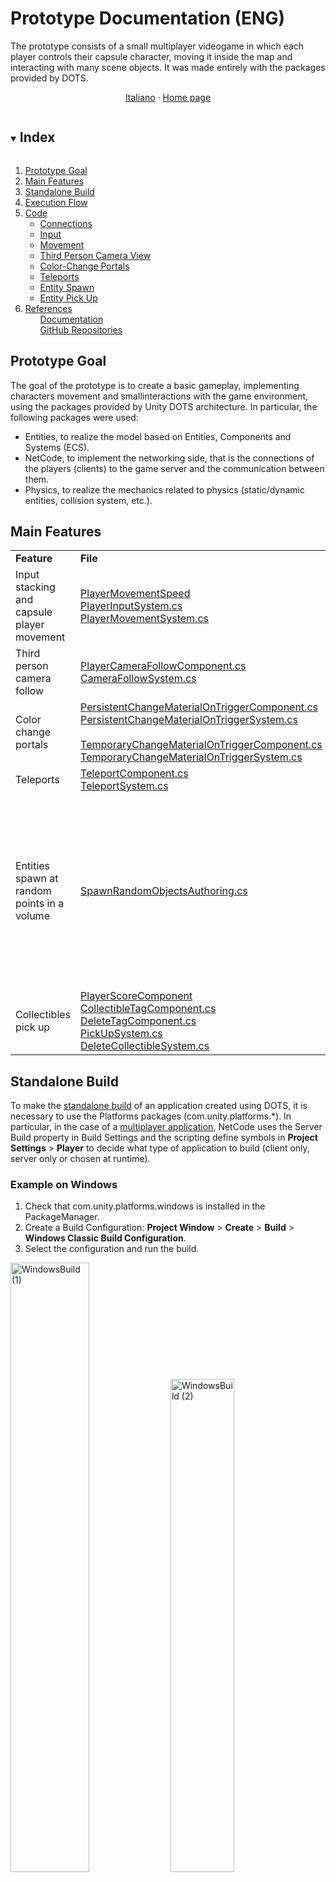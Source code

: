 
# Prototype Documentation (ENG)

The prototype consists of a small multiplayer videogame in which each player controls their capsule character,
moving it inside the map and interacting with many scene objects. It was made entirely with the packages
provided by DOTS.
<br/>
<p align="center">
	<a href="https://github.com/mikyll/UnityDOTS-Thesis/blob/main/Documentation/Documentazione%20Prototipo.md">Italiano</a>
	·
	<a href="https://github.com/mikyll/UnityDOTS-Thesis">Home page</a>
</p>

<!-- TABLE OF CONTENTS -->
<details open="open">
	<summary><h2 style="display: inline-block">Index</h2></summary>
	<ol>
		<li><a href="#prototype-goal">Prototype Goal</a></li>
		<li><a href="#main-features">Main Features</a></li>
		<li><a href="#standalone-build">Standalone Build</a></li>
		<li><a href="#execution-flow">Execution Flow</a></li>
		<li><a href="#code">Code</a>
			<ul>
				<li><a href="#connections">Connections</a></li>
				<li><a href="#input">Input</a></li>
				<li><a href="#movement">Movement</a></li>
				<li><a href="#third-person-camera-view">Third Person Camera View</a></li>
				<li><a href="#color-change-portals">Color-Change Portals</a></li>
				<li><a href="#teleports">Teleports</a></li>
				<li><a href="#entity-spawn">Entity Spawn</a></li>
				<li><a href="#entity-pick-up">Entity Pick Up</a></li>
			</ul>
		</li>
		<li><a href="#references">References</a>
			<ul><a href="#documentation">Documentation</a></ul>
			<ul><a href="#github-repositories">GitHub Repositories</a></ul>
		</li>
	</ol>
</details>

## Prototype Goal

The goal of the prototype is to create a basic gameplay, implementing characters movement and smallinteractions with the game environment, using the packages provided by Unity DOTS architecture.
In particular, the following packages were used:
* Entities, to realize the model based on Entities, Components and Systems (ECS).
* NetCode, to implement the networking side, that is the connections of the players (clients) to the game server and the communication between them.
* Physics, to realize the mechanics related to physics (static/dynamic entities, collision system, etc.).


## Main Features

<table>
	<tr>
		<td><b>Feature</b></td>
		<td><b>File</b></td>
		<td width="40%"><b>Demo</b></td>
	</tr>
	<tr>
		<td>Input stacking and capsule player movement</td>
		<td><a href="https://github.com/mikyll/UnityDOTS-Thesis/blob/main/DOTS%20Prototype/Assets/Scripts/Components/PlayerMovementSpeed.cs">PlayerMovementSpeed</a><br/>
		<a href="https://github.com/mikyll/UnityDOTS-Thesis/blob/main/DOTS%20Prototype/Assets/Scripts/Systems/PlayerInputSystem.cs">PlayerInputSystem.cs</a><br/>
		<a href="https://github.com/mikyll/UnityDOTS-Thesis/blob/main/DOTS%20Prototype/Assets/Scripts/Systems/PlayerMovementSystem.cs">PlayerMovementSystem.cs</a></td>
		<td width="40%"><img src="https://github.com/mikyll/UnityDOTS-Thesis/blob/main/Documentation/Images/GIF_Movement.gif" alt="MovimentoGIF"/></td>
	</tr>
	<tr>
		<td>Third person camera follow</td>
		<td><a href="https://github.com/mikyll/UnityDOTS-Thesis/blob/main/DOTS%20Prototype/Assets/Scripts/Components/PlayerCameraFollowComponent.cs">PlayerCameraFollowComponent.cs</a><br/>
			<a href="https://github.com/mikyll/UnityDOTS-Thesis/blob/main/DOTS%20Prototype/Assets/Scripts/Systems/CameraFollowSystem.cs">CameraFollowSystem.cs</a></td>
		<td width="40%"><img src="https://github.com/mikyll/UnityDOTS-Thesis/blob/main/Documentation/Images/GIF_CameraFollow.gif" alt="CameraFollowGIF"/></td>
	</tr>
	<tr>
		<td>Color change portals</td>
		<td><a href="https://github.com/mikyll/UnityDOTS-Thesis/blob/main/DOTS%20Prototype/Assets/Scripts/Components/PersistentChangeMaterialOnTriggerComponent.cs">PersistentChangeMaterialOnTriggerComponent.cs</a><br/>
		<a href="https://github.com/mikyll/UnityDOTS-Thesis/blob/main/DOTS%20Prototype/Assets/Scripts/Systems/PersistentChangeMaterialOnTriggerSystem.cs">PersistentChangeMaterialOnTriggerSystem.cs</a><br/><br/>
		<a href="https://github.com/mikyll/UnityDOTS-Thesis/blob/main/DOTS%20Prototype/Assets/Scripts/Components/TemporaryChangeMaterialOnTriggerComponent.cs">TemporaryChangeMaterialOnTriggerComponent.cs</a><br/>
		<a href="https://github.com/mikyll/UnityDOTS-Thesis/blob/main/DOTS%20Prototype/Assets/Scripts/Systems/TemporaryChangeMaterialOnTriggerSystem.cs">TemporaryChangeMaterialOnTriggerSystem.cs</a></td>
		<td width="40%"><img src="https://github.com/mikyll/UnityDOTS-Thesis/blob/main/Documentation/Images/GIF_ChangeMaterialPortals.gif" alt="PortaliColoreGIF"/></td>
	</tr>
	<tr>
		<td>Teleports</td>
		<td><a href="https://github.com/mikyll/UnityDOTS-Thesis/blob/main/DOTS%20Prototype/Assets/Scripts/Components/TeleportComponent.cs">TeleportComponent.cs</a><br/>
		<a href="https://github.com/mikyll/UnityDOTS-Thesis/blob/main/DOTS%20Prototype/Assets/Scripts/Systems/TeleportSystem.cs">TeleportSystem.cs</a></td>
		<td width="40%"><img src="https://github.com/mikyll/UnityDOTS-Thesis/blob/main/Documentation/Images/GIF_Teleport.gif" alt="TeletrasportoGIF"/></td>
	</tr>
	<tr>
		<td>Entities spawn at random points in a volume</td>
		<td><a href="https://github.com/mikyll/UnityDOTS-Thesis/blob/main/DOTS%20Prototype/Assets/Scripts/Components/SpawnRandomObjectsAuthoring.cs">SpawnRandomObjectsAuthoring.cs</a></td>
		<td width="40%"><span float="left"><img src="https://github.com/mikyll/UnityDOTS-Thesis/blob/main/Documentation/Images/GIF_SpawnEntities.gif" alt="SpawnEntitiesGIF" width="60%"/>
		<img src="https://github.com/mikyll/UnityDOTS-Thesis/blob/main/Documentation/Images/InspectorSpawnRandomAuthoring.png" alt="SpawnEntitiesGIF" width="35%"/><span></td>
	</tr>
	<tr>
		<td>Collectibles pick up</td>
		<td><a href="https://github.com/mikyll/UnityDOTS-Thesis/blob/main/DOTS%20Prototype/Assets/Scripts/Components/PlayerScoreComponent.cs">PlayerScoreComponent</a><br/>
		<a href="https://github.com/mikyll/UnityDOTS-Thesis/blob/main/DOTS%20Prototype/Assets/Scripts/Components/PickUpSystem.cs">CollectibleTagComponent.cs</a><br/>
		<a href="https://github.com/mikyll/UnityDOTS-Thesis/blob/main/DOTS%20Prototype/Assets/Scripts/Components/DeleteTagComponent.cs">DeleteTagComponent.cs</a><br/>
		<a href="https://github.com/mikyll/UnityDOTS-Thesis/blob/main/DOTS%20Prototype/Assets/Scripts/Systems/PickUpSystem.cs">PickUpSystem.cs</a><br/>
		<a href="https://github.com/mikyll/UnityDOTS-Thesis/blob/main/DOTS%20Prototype/Assets/Scripts/Systems/DeleteCollectibleSystem.cs">DeleteCollectibleSystem.cs</a></td>
		<td width="40%"><img src="https://github.com/mikyll/UnityDOTS-Thesis/blob/main/Documentation/Images/GIF_PickupCollectibles.gif" alt="CollectiblesGIF"/></td>
	</tr>
</table>


## Standalone Build

To make the <a href="https://docs.unity3d.com/Packages/com.unity.entities@0.17/manual/install_setup.html#standalone-builds">standalone build</a> of an application created using DOTS, it is necessary to use the Platforms packages (com.unity.platforms.\*). In particular, in the case of a <a href="https://docs.unity3d.com/Packages/com.unity.netcode@0.6/manual/client-server-worlds.html#standalone-builds">multiplayer application</a>, NetCode uses the Server Build property in Build Settings and the scripting define symbols in **Project Settings** > **Player** to decide what type of application to build (client only, server only or chosen at runtime).

### Example on Windows
1. Check that com.unity.platforms.windows is installed in the PackageManager.
2. Create a Build Configuration: **Project Window** > **Create** > **Build** > **Windows Classic Build Configuration**.
3. Select the configuration and run the build.
<p float="left">
<img src="https://github.com/mikyll/UnityDOTS-Thesis/blob/main/Documentation/Images/WindowsBuild%20(1).png" alt="WindowsBuild (1)" width="50%"/>
<img src="https://github.com/mikyll/UnityDOTS-Thesis/blob/main/Documentation/Images/WindowsBuild%20(2).png" alt="WindowsBuild (2)" width="45%"/>
</p>

## Execution Flow

The prototype execution flow is the following:
1. When the application starts, the Game system (contained in Game.cs file) runs. This system implements the connection of the clients to the server, differentiating the execution of the server, which listens for connections, from the execution of the clients, which connect to the server.
2. Clients execute the code of GoInGameClientSystem, that sends a request to the server to enter the game
and then starts sending commands and receiving snapshots (i.e. game state updates).
3. The server executes the code of GoInGameServerSystem, that receives requests to enter the game and for each player enables communication via commands and snapshots, and generates a capsule character.
4. The application, through the system PlayerInputSystems, continuously checks if the player enters keyboard inputs, and if so store them in a buffer and sends them to the server.
5. The PlayerMovementSystem applies the inputs to the various capsules, using the client-side prediction to make the execution more fluid and to make the network latency perception as little as possibile.
6. In the meantime, the others systems that implement the various features are also getting updated.

## Code

NB: the code snippets shown in the following section have been cut out to highlight the key parts explained in the text.

### Connections

#### `EnableGame` Component
	
#### `Game` System
	
#### `GoInGameRequest` Component

#### `GoInGameClientSystem` System

#### `GoInGameServerSystem` System
	
### Input

#### `PlayerInput` Command
	
#### `PlayerInputSystem` System
	
### Movement
	
#### `PlayerMovementSpeed` Component	

#### `PlayerMovementSystem` System
	
### Third Person Camera View
	
#### `CameraFollowSystem` System
	
### Color-Change Portals
	
#### `TemporaryChangeMaterialOnTriggerSystem` System
	
#### `PersistentChangeMaterialOnTriggerSystem` System
	
### Teleports	
	
#### `TeleportComponent` Component
	
#### `TeleportSystem` System
	
### Entity spawn
	
#### `SpawnRandomObjectsAuthoring` Component
	
#### `SpawnRandomObjectsSystemBase` System
	
### Entity Pick Up
	
#### `PlayerScoreComponent` Component
	
#### `CollectibleTagComponent` Component	
	
#### `DeleteTagComponent` Component
	
#### `PickUpSystem` System
	
#### `DeleteCollectibleSystem` System
	
	
## References
	
### Documentation
* <a href="https://docs.unity3d.com/Manual/index.html">Unity Manual</a>
* <a href="https://docs.unity3d.com/Packages/com.unity.entities@0.17">Unity Entities</a>
* <a href="https://docs.unity3d.com/Packages/com.unity.physics@0.6">Unity Physics</a>
* <a href="https://docs.unity3d.com/Packages/com.unity.netcode@0.6">Unity NetCode</a>
* <a href="https://youtube.com/playlist?list=PLX2vGYjWbI0S1wHRTyDiPtKLEPTWFi4cd">Unity Copenhagen 2019 - DOTS (YouTube Playlist)</a>
<!--<iframe width="560" height="315" src="https://www.youtube.com/embed/BNMrevfB6Q0" title="YouTube video player" frameborder="0" allow="accelerometer; autoplay; clipboard-write; encrypted-media; gyroscope; picture-in-picture" allowfullscreen></iframe>-->
	
### GitHub Repositories
<!--* <a href="https://github.com/Unity-Technologies/DOTSSample">DOTS Sample</a> - uno sparatutto multigiocatore completo realizzato utilizzando DOTS.
* <a href="https://github.com/Unity-Technologies/EntityComponentSystemSamples">EntityComponentSystemSamples</a> - contiene delle sub-repository, fra cui anche UnityPhysicsSamples, con esempi, demo e use cases molto utili.
* <a href="https://github.com/Unity-Technologies/FPSSample">FPS Sample</a> - obsoleto ma è un progetto interessante.
* <a href="https://github.com/UnityTechnologies/AngryBots_ECS">AngryBots ECS</a> - semplice gioco in terza persona che mostra in modo semplice alcuni vantaggi dell'utilizzo di DOTS.-->
	
	
TO-DO Translate Italian doc [...]
